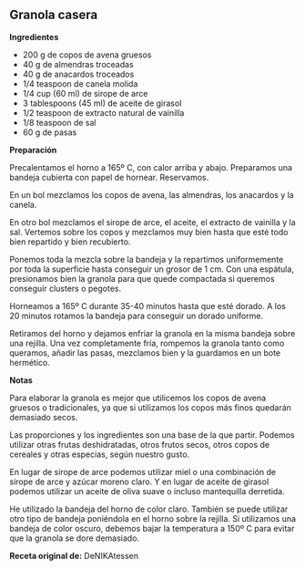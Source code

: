 ## Granola casera

**Ingredientes**

- 200 g de copos de avena gruesos
- 40 g de almendras troceadas
- 40 g de anacardos troceados
- 1/4 teaspoon de canela molida
- 1/4 cup (60 ml) de sirope de arce
- 3 tablespoons (45 ml) de aceite de girasol
- 1/2 teaspoon de extracto natural de vainilla
- 1/8 teaspoon de sal
- 60 g de pasas 

**Preparación**

Precalentamos el horno a 165º C, con calor arriba y abajo. Preparamos una bandeja cubierta con papel de hornear. Reservamos.

En un bol mezclamos los copos de avena, las almendras, los anacardos y la canela.

En otro bol mezclamos el sirope de arce, el aceite, el extracto de vainilla y la sal. Vertemos sobre los copos y mezclamos muy bien hasta que esté todo bien repartido y bien recubierto.

Ponemos toda la mezcla sobre la bandeja y la repartimos uniformemente por toda la superficie hasta conseguir un grosor de 1 cm. Con una espátula, presionamos bien la granola para que quede compactada si queremos conseguir clusters o pegotes.

Horneamos a 165º C durante 35-40 minutos hasta que esté dorado. A los 20 minutos rotamos la bandeja para conseguir un dorado uniforme.

Retiramos del horno y dejamos enfriar la granola en la misma bandeja sobre una rejilla. Una vez completamente fría, rompemos la granola tanto como queramos, añadir las pasas, mezclamos bien y la guardamos en un bote hermético.

**Notas**

Para elaborar la granola es mejor que utilicemos los copos de avena gruesos o tradicionales, ya que si utilizamos los copos más finos quedarán demasiado secos.

Las proporciones y los ingredientes son una base de la que partir. Podemos utilizar otras frutas deshidratadas, otros frutos secos, otros copos de cereales y otras especias, según nuestro gusto.

En lugar de sirope de arce podemos utilizar miel o una combinación de sirope de arce y azúcar moreno claro. Y en lugar de aceite de girasol podemos utilizar un aceite de oliva suave o incluso mantequilla derretida.

He utilizado la bandeja del horno de color claro. También se puede utilizar otro tipo de bandeja poniéndola en el horno sobre la rejilla. Si utilizamos una bandeja de color oscuro, debemos bajar la temperatura a 150º C para evitar que la granola se dore demasiado.

**Receta original de:** DeNIKAtessen